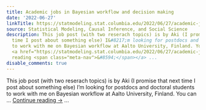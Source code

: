 ```yaml
---
title: Academic jobs in Bayesian workflow and decision making
date: '2022-06-27'
linkTitle: https://statmodeling.stat.columbia.edu/2022/06/27/academic-jobs-in-bayesian-workflow-and-decision-making/
source: Statistical Modeling, Causal Inference, and Social Science
description: This job post (with two reserach topics) is by Aki (I promise that next
  time I post about something else) I&#8217;m looking for postdocs and doctoral students
  to work with me on Bayesian workflow at Aalto University, Finland. You can &#8230;
  <a href="https://statmodeling.stat.columbia.edu/2022/06/27/academic-jobs-in-bayesian-workflow-and-decision-making/">Continue
  reading <span class="meta-nav">&#8594;</span></a> ...
disable_comments: true
---
```

This job post (with two reserach topics) is by Aki (I promise that next time I post about something else) I&#8217;m looking for postdocs and doctoral students to work with me on Bayesian workflow at Aalto University, Finland. You can &#8230; <a href="https://statmodeling.stat.columbia.edu/2022/06/27/academic-jobs-in-bayesian-workflow-and-decision-making/">Continue reading <span class="meta-nav">&#8594;</span></a> ...